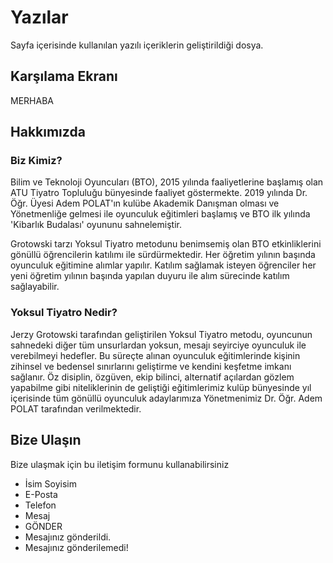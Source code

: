 # Yazılar
Sayfa içerisinde kullanılan yazılı içeriklerin geliştirildiği dosya.

## Karşılama Ekranı
MERHABA

## Hakkımızda

### Biz Kimiz?
Bilim ve Teknoloji Oyuncuları (BTO), 2015 yılında faaliyetlerine başlamış olan ATU Tiyatro Topluluğu bünyesinde faaliyet göstermekte. 2019 yılında Dr. Öğr. Üyesi Adem POLAT'ın kulübe Akademik Danışman olması ve Yönetmenliğe gelmesi ile oyunculuk eğitimleri başlamış ve BTO ilk yılında 'Kibarlık Budalası' oyununu sahnelemiştir.

Grotowski tarzı Yoksul Tiyatro metodunu benimsemiş olan BTO etkinliklerini gönüllü öğrencilerin katılımı ile sürdürmektedir. Her öğretim yılının başında oyunculuk eğitimine alımlar yapılır. Katılım sağlamak isteyen öğrenciler her yeni öğretim yılının başında yapılan duyuru ile alım sürecinde katılım sağlayabilir.

### Yoksul Tiyatro Nedir?
Jerzy Grotowski tarafından geliştirilen Yoksul Tiyatro metodu, oyuncunun sahnedeki diğer tüm unsurlardan yoksun, mesajı seyirciye oyunculuk ile verebilmeyi hedefler. Bu süreçte alınan oyunculuk eğitimlerinde kişinin zihinsel ve bedensel sınırlarını geliştirme ve kendini keşfetme imkanı sağlanır. Öz disiplin, özgüven, ekip bilinci, alternatif açılardan gözlem yapabilme gibi niteliklerinin de geliştiği eğitimlerimiz kulüp bünyesinde yıl içerisinde tüm gönüllü oyunculuk adaylarımıza Yönetmenimiz Dr. Öğr. Adem POLAT tarafından verilmektedir.

## Bize Ulaşın
Bize ulaşmak için bu iletişim formunu kullanabilirsiniz
* İsim Soyisim
* E-Posta
* Telefon
* Mesaj
* GÖNDER
* Mesajınız gönderildi.
* Mesajınız gönderilemedi!